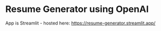 # Resume Generator using OpenAI

App is Streamlit - hosted here: https://resume-generator.streamlit.app/
